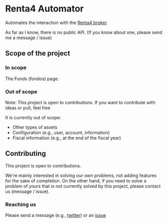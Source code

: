 # Renta4 Automator

Automates the interaction with the [Renta4 broker](https://r4.com).

As far as I know, there is no public API. (If you know about one, please send me a message / issue)

## Scope of the project

### In scope

The Funds (fondos) page.

### Out of scope 

Note: This project is open to contributions. If you want to contribute with ideas or pull, feel free

It is currently out of scope:

  * Other types of assets 
  * Configuration (e.g., user, account, information)
  * Fiscal information (e.g., at the end of the fiscal year)

## Contributing

This project is open to contributions.

We're mainly interested in solving our own problems, not adding features for the sake of completion.
On the other hand, if you need to solve a problem of yours that is not currently solved by this
project, please contact us (message / issue).

### Reaching us

Please send a message (e.g., [twitter](https://twitter.com/alvarobiz)) or an [issue](/issues/)
